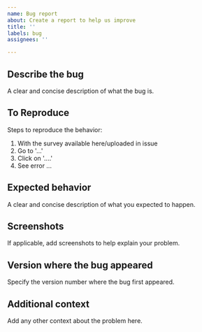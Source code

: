 ```yaml
---
name: Bug report
about: Create a report to help us improve
title: ''
labels: bug
assignees: ''

---
```


## Describe the bug

A clear and concise description of what the bug is.

## To Reproduce

Steps to reproduce the behavior:

1. With the survey available here/uploaded in issue
2. Go to '...'
3. Click on '....'
4. See error ...

## Expected behavior

A clear and concise description of what you expected to happen.

## Screenshots

If applicable, add screenshots to help explain your problem.

## Version where the bug appeared

Specify the version number where the bug first appeared.

## Additional context

Add any other context about the problem here.
